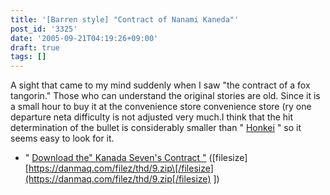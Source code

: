 ```yaml
---
title: '[Barren style] "Contract of Nanami Kaneda"'
post_id: '3325'
date: '2005-09-21T04:19:26+09:00'
draft: true
tags: []
---
```


A sight that came to my mind suddenly when I saw "the contract of a fox tangorin." Those who can understand the original stories are old. Since it is a small hour to buy it at the convenience store convenience store (ry one departure neta difficulty is not adjusted very much.I think that the hit determination of the bullet is considerably smaller than " [Honkei](http://www.amazon.co.jp/gp/product/B000068H2S/ref=as_li_ss_tl?ie=UTF8&camp=247&creative=7399&creativeASIN=B000068H2S&linkCode=as2&tag=danmaq-22) " so it seems easy to look for it.

*   " [Download the" Kanada Seven's Contract "](/filez/thd/9.zip) (\[filesize\] [https://danmaq.com/filez/thd/9.zip\[/filesize](https://danmaq.com/filez/thd/9.zip[/filesize) \])
